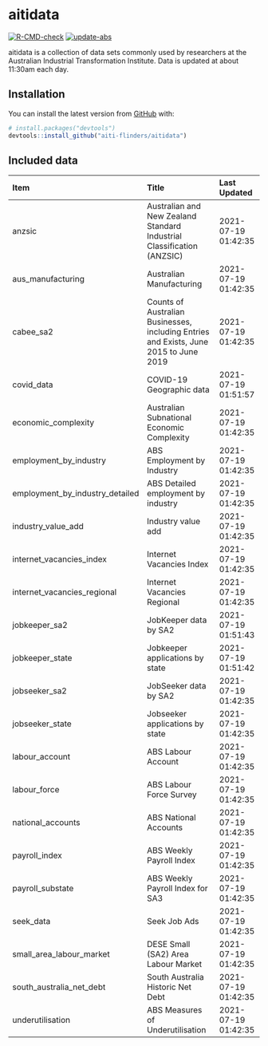 
<!-- README.md is generated from README.Rmd. Please edit that file -->

# aitidata

<!-- badges: start -->

[![R-CMD-check](https://github.com/aiti-flinders/aitidata/actions/workflows/R-CMD-check.yaml/badge.svg)](https://github.com/aiti-flinders/aitidata/actions/workflows/R-CMD-check.yaml)
[![update-abs](https://github.com/aiti-flinders/aitidata/workflows/update-abs/badge.svg)](https://github.com/aiti-flinders/aitidata/actions)
<!-- badges: end -->

aitidata is a collection of data sets commonly used by researchers at
the Australian Industrial Transformation Institute. Data is updated at
about 11:30am each day.

## Installation

You can install the latest version from [GitHub](https://github.com/)
with:

``` r
# install.packages("devtools")
devtools::install_github("aiti-flinders/aitidata")
```

## Included data

| Item                               | Title                                                                                 | Last Updated        |
| :--------------------------------- | :------------------------------------------------------------------------------------ | :------------------ |
| anzsic                             | Australian and New Zealand Standard Industrial Classification (ANZSIC)                | 2021-07-19 01:42:35 |
| aus\_manufacturing                 | Australian Manufacturing                                                              | 2021-07-19 01:42:35 |
| cabee\_sa2                         | Counts of Australian Businesses, including Entries and Exists, June 2015 to June 2019 | 2021-07-19 01:42:35 |
| covid\_data                        | COVID-19 Geographic data                                                              | 2021-07-19 01:51:57 |
| economic\_complexity               | Australian Subnational Economic Complexity                                            | 2021-07-19 01:42:35 |
| employment\_by\_industry           | ABS Employment by Industry                                                            | 2021-07-19 01:42:35 |
| employment\_by\_industry\_detailed | ABS Detailed employment by industry                                                   | 2021-07-19 01:42:35 |
| industry\_value\_add               | Industry value add                                                                    | 2021-07-19 01:42:35 |
| internet\_vacancies\_index         | Internet Vacancies Index                                                              | 2021-07-19 01:42:35 |
| internet\_vacancies\_regional      | Internet Vacancies Regional                                                           | 2021-07-19 01:42:35 |
| jobkeeper\_sa2                     | JobKeeper data by SA2                                                                 | 2021-07-19 01:51:43 |
| jobkeeper\_state                   | Jobkeeper applications by state                                                       | 2021-07-19 01:51:42 |
| jobseeker\_sa2                     | JobSeeker data by SA2                                                                 | 2021-07-19 01:42:35 |
| jobseeker\_state                   | Jobseeker applications by state                                                       | 2021-07-19 01:42:35 |
| labour\_account                    | ABS Labour Account                                                                    | 2021-07-19 01:42:35 |
| labour\_force                      | ABS Labour Force Survey                                                               | 2021-07-19 01:42:35 |
| national\_accounts                 | ABS National Accounts                                                                 | 2021-07-19 01:42:35 |
| payroll\_index                     | ABS Weekly Payroll Index                                                              | 2021-07-19 01:42:35 |
| payroll\_substate                  | ABS Weekly Payroll Index for SA3                                                      | 2021-07-19 01:42:35 |
| seek\_data                         | Seek Job Ads                                                                          | 2021-07-19 01:42:35 |
| small\_area\_labour\_market        | DESE Small (SA2) Area Labour Market                                                   | 2021-07-19 01:42:35 |
| south\_australia\_net\_debt        | South Australia Historic Net Debt                                                     | 2021-07-19 01:42:35 |
| underutilisation                   | ABS Measures of Underutilisation                                                      | 2021-07-19 01:42:35 |
